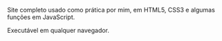 Site completo usado como prática por mim, em HTML5, CSS3 e algumas funções em JavaScript.

Executável em qualquer navegador.
